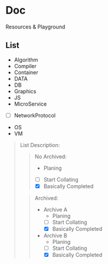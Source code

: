 # Doc

Resources & Playground

## List

+ Algorithm
+ Compiler
+ Container
+ DATA
+ DB
+ Graphics
+ JS
+ MicroService
+ [ ] NetworkProtocol
+ OS
+ VM

> List Description:
>
> > No Archived:
> >
> > + Planing
> > + [ ] Start Collating
> > + [x] Basically Completed
>
> > Archived:
> >
> > + Archive A
> >     + Planing
> >     + [ ] Start Collating
> >     + [x] Basically Completed
> > + Archive B
> >     + Planing
> >     + [ ] Start Collating
> >     + [x] Basically Completed

